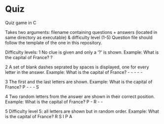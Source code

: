 # Quiz 
Quiz game in C

Takes two arguments: filename containing questions + answers (located in same directory as executable) & difficulty level (1-5)
Question file should follow the template of the one in this repository.

Difficulty levels:
1 No clue is given and only a ‘?’ is shown. Example: What is the capital of France? ?

2 A set of blank dashes seprated by spaces is displayed, one for every letter in the answer. Example: What is the capital of France? - - - - -

3 The first and the last letters are shown. Example: What is the capital of France? P - - - S

4 Two random letters from the answer are shown in their correct position. Example: What is the capital of France? P - R - -

5 Difficulty level 5: all letters are shown but in random order. Example: What is the capital of France? R S I P A
